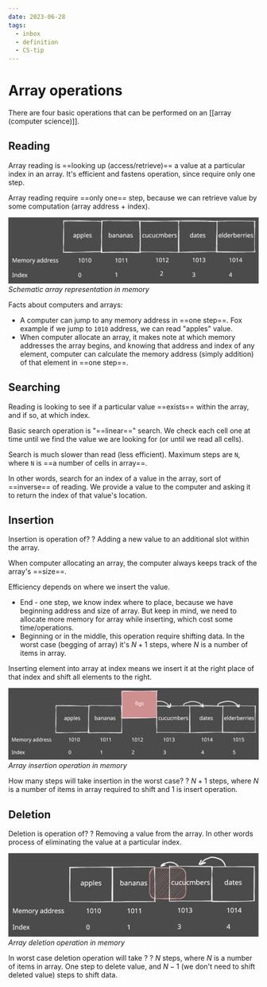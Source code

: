 ```yaml
---
date: 2023-06-28
tags:
  - inbox
  - definition
  - CS-tip
---
```


# Array operations

There are four basic operations that can be performed on an
[[array (computer science)]].

## Reading

Array reading is ==looking up (access/retrieve)== a value at a particular index
in an array. It's efficient and fastens operation, since require only one step.

Array reading require ==only one== step, because we can retrieve value by some
computation (array address + index).

![shopping list array](./!shopping_list_array.excalidraw.svg)
*Schematic array representation in memory*

Facts about computers and arrays:
- A computer can jump to any memory address in ==one step==. Fox example if we
jump to `1010` address, we can read "apples" value.
- When computer allocate an array, it makes note at which memory addresses the
array begins, and knowing that address and index of any element, computer can
calculate the memory address (simply addition) of that element in ==one step==.

## Searching

Reading is looking to see if a particular value ==exists== within the array, and
if so, at which index.

Basic search operation is "==linear==" search. We check each cell one at time
until we find the value we are looking for (or until we read all cells).

Search is much slower than read (less efficient). Maximum steps are `N`, where
`N` is ==a number of cells in array==.

In other words, search for an index of a value in the array, sort of ==inverse==
of reading. We provide a value to the computer and asking it to return the index
of that value's location.

## Insertion

Insertion is operation of?
?
Adding a new value to an additional slot within the array.

When computer allocating an array, the computer always keeps track of the
array's ==size==.

Efficiency depends on where we insert the value.

- End - one step, we know index where to place, because we have beginning
  address and size of array. But keep in mind, we need to allocate more memory
  for array while inserting, which cost some time/operations.
- Beginning or in the middle, this operation require shifting data. In the worst
  case (begging of array) it's $N+1$ steps, where $N$ is a number of items in
  array.

Inserting element into array at index means we insert it at the right place of
that index and shift all elements to the right.

![shopping list array insert](./!shopping_list_array_insert.svg)
*Array insertion operation in memory*

How many steps will take insertion in the worst case?
?
$N+1$ steps, where $N$ is a number of items in array required to shift and 1 is
insert operation.


## Deletion

Deletion is operation of?
?
Removing a value from the array. In other words process of eliminating the
value at a particular index.

![shopping list array delete](./!shopping_list_array_delete.svg)
*Array deletion operation in memory*

In worst case deletion operation will take ?
?
$N$ steps, where $N$ is a number of items in array. One step to delete value,
and $N-1$ (we don't need to shift deleted value) steps to shift data.


